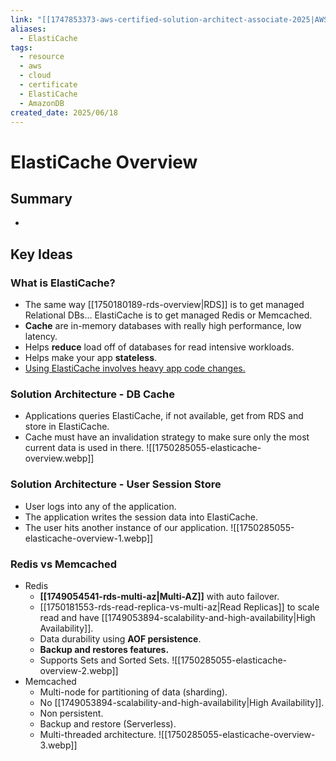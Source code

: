 ```yaml
---
link: "[[1747853373-aws-certified-solution-architect-associate-2025|AWS Certified Solution Architect Associate 2025]]"
aliases:
  - ElastiCache
tags:
  - resource
  - aws
  - cloud
  - certificate
  - ElastiCache
  - AmazonDB
created_date: 2025/06/18
---
```

# ElastiCache Overview
## Summary
- 
## Key Ideas
### What is ElastiCache?
- The same way [[1750180189-rds-overview|RDS]] is to get managed Relational DBs... ElastiCache is to get managed Redis or Memcached.
- **Cache** are in-memory databases with really high performance, low latency.
- Helps **reduce** load off of databases for read intensive workloads.
- Helps make your app **stateless**.
- <u>Using ElastiCache involves heavy app code changes.</u>
### Solution Architecture - DB Cache
- Applications queries ElastiCache, if not available, get from RDS and store in ElastiCache.
- Cache must have an invalidation strategy to make sure only the most current data is used in there.
![[1750285055-elasticache-overview.webp]]
### Solution Architecture - User Session Store
- User logs into any of the application.
- The application writes the session data into ElastiCache.
- The user hits another instance of our application.
![[1750285055-elasticache-overview-1.webp]]
### Redis vs Memcached
- Redis
	- **[[1749054541-rds-multi-az|Multi-AZ]]** with auto failover.
	- [[1750181553-rds-read-replica-vs-multi-az|Read Replicas]] to scale read and have [[1749053894-scalability-and-high-availability|High Availability]].
	- Data durability using **AOF persistence**.
	- **Backup and restores features.**
	- Supports Sets and Sorted Sets.
![[1750285055-elasticache-overview-2.webp]]
- Memcached
	- Multi-node for partitioning of data (sharding).
	- No [[1749053894-scalability-and-high-availability|High Availability]].
	- Non persistent.
	- Backup and restore (Serverless).
	- Multi-threaded architecture.
![[1750285055-elasticache-overview-3.webp]]
